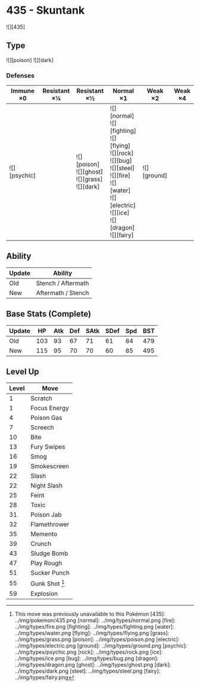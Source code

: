 # 435 - Skuntank
![][435]

## Type

![][poison]  ![][dark]

### Defenses

Immune ×0        | Resistant ×¼ | Resistant ×½                                                | Normal ×1                                                                                                                                                                              | Weak ×2         | Weak ×4 | 
---              | ---          | ---                                                         | ---                                                                                                                                                                                    | ---             | ---     | 
![][psychic]<br> |              | ![][poison]<br> ![][ghost]<br> ![][grass]<br> ![][dark]<br> | ![][normal]<br> ![][fighting]<br> ![][flying]<br> ![][rock]<br> ![][bug]<br> ![][steel]<br> ![][fire]<br> ![][water]<br> ![][electric]<br> ![][ice]<br> ![][dragon]<br> ![][fairy]<br> | ![][ground]<br> |         | 

## Ability

Update | Ability            | 
---    | ---                | 
Old    | Stench / Aftermath | 
New    | Aftermath / Stench | 

## Base Stats (Complete)

Update | HP  | Atk | Def | SAtk | SDef | Spd | BST | 
---    | --- | --- | --- | ---  | ---  | --- | --- | 
Old    | 103 | 93  | 67  | 71   | 61   | 84  | 479 | 
New    | 115 | 95  | 70  | 70   | 60   | 85  | 495 | 

## Level Up

Level | Move           | 
---   | ---            | 
1     | Scratch        | 
1     | Focus Energy   | 
4     | Poison Gas     | 
7     | Screech        | 
10    | Bite           | 
13    | Fury Swipes    | 
16    | Smog           | 
19    | Smokescreen    | 
22    | Slash          | 
22    | Night Slash    | 
25    | Feint          | 
28    | Toxic          | 
31    | Poison Jab     | 
32    | Flamethrower   | 
35    | Memento        | 
39    | Crunch         | 
43    | Sludge Bomb    | 
47    | Play Rough     | 
51    | Sucker Punch   | 
55    | Gunk Shot [^1] | 
59    | Explosion      | 

[^1]: This move was previously unavailable to this Pokémon
[435]: ../img/pokemon/435.png
[normal]: ../img/types/normal.png
[fire]: ../img/types/fire.png
[fighting]: ../img/types/fighting.png
[water]: ../img/types/water.png
[flying]: ../img/types/flying.png
[grass]: ../img/types/grass.png
[poison]: ../img/types/poison.png
[electric]: ../img/types/electric.png
[ground]: ../img/types/ground.png
[psychic]: ../img/types/psychic.png
[rock]: ../img/types/rock.png
[ice]: ../img/types/ice.png
[bug]: ../img/types/bug.png
[dragon]: ../img/types/dragon.png
[ghost]: ../img/types/ghost.png
[dark]: ../img/types/dark.png
[steel]: ../img/types/steel.png
[fairy]: ../img/types/fairy.png
